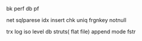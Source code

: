 bk perf db pf

net
sqlparese 
idx
insert chk uniq frgnkey notnull  


trx log
iso level 
db struts( flat file)
append mode fstr